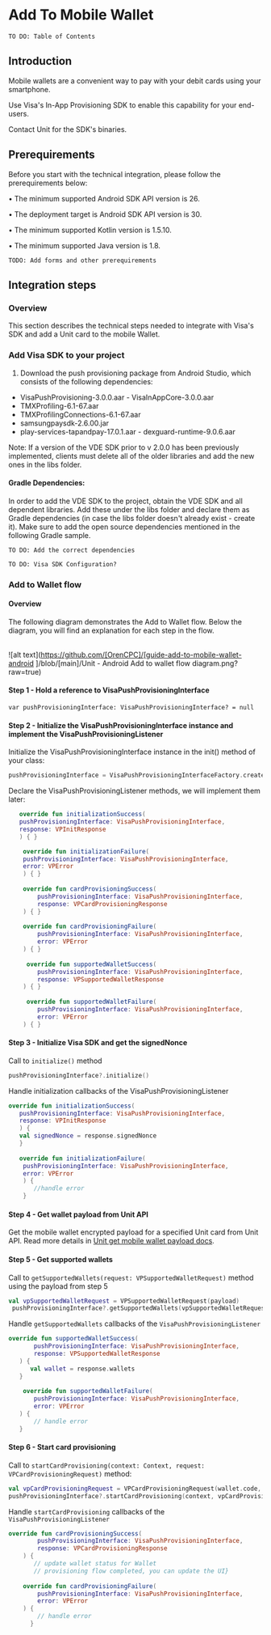 # Add To Mobile Wallet

`TO DO: Table of Contents`


## Introduction

Mobile wallets are a convenient way to pay with your debit cards using your smartphone.

Use Visa's In-App Provisioning SDK to enable this capability for your end-users.

Contact Unit for the SDK's binaries.

## Prerequirements

Before you start with the technical integration, please follow the prerequirements below:

• The minimum supported Android SDK API version is 26.

• The deployment target is Android SDK API version is 30.

• The minimum supported Kotlin version is 1.5.10.

• The minimum supported Java version is 1.8.

`TODO: Add forms and other prerequirements`

## Integration steps

### Overview

This section describes the technical steps needed to integrate with Visa's SDK and add a Unit card to the mobile Wallet.



### Add Visa SDK to your project

1. Download the push provisioning package from Android Studio, which consists of the following dependencies:
- VisaPushProvisioning-3.0.0.aar - VisaInAppCore-3.0.0.aar
- TMXProfiling-6.1-67.aar
- TMXProfilingConnections-6.1-67.aar
- samsungpaysdk-2.6.00.jar
- play-services-tapandpay-17.0.1.aar - dexguard-runtime-9.0.6.aar

Note: If a version of the VDE SDK prior to v 2.0.0 has been previously implemented, clients must delete all of the older libraries and add the new ones in the libs folder.

#### Gradle Dependencies:
 In order to add the VDE SDK to the project, obtain the VDE SDK and all dependent libraries. Add these under the libs folder and declare them as Gradle dependencies (in case the libs folder doesn't already exist - create it). Make sure to add the open source
 dependencies mentioned in the following Gradle sample.
 
 
`TO DO: Add the correct dependencies`


`TO DO: Visa SDK Configuration?`

### Add to Wallet flow

#### Overview

The following diagram demonstrates the Add to Wallet flow.
Below the diagram, you will find an explanation for each step in the flow.<br/><br/>

![alt text](https://github.com/[OrenCPC]/[guide-add-to-mobile-wallet-android
]/blob/[main]/Unit - Android Add to wallet flow diagram.png?raw=true)

#### Step 1 - Hold a reference to VisaPushProvisioningInterface

` var pushProvisioningInterface: VisaPushProvisioningInterface? = null `

#### Step 2 - Initialize the VisaPushProvisioningInterface instance and implement the VisaPushProvisioningListener

Initialize the VisaPushProvisioningInterface instance in the init() method of your class:
```kotlin
pushProvisioningInterface = VisaPushProvisioningInterfaceFactory.createPushProvisioningInterface(this)
```

Declare the VisaPushProvisioningListener methods, we will implement them later:

```kotlin
   override fun initializationSuccess(
   pushProvisioningInterface: VisaPushProvisioningInterface,
   response: VPInitResponse
   ) { }

    override fun initializationFailure(
    pushProvisioningInterface: VisaPushProvisioningInterface,
    error: VPError
    ) { }
    
    override fun cardProvisioningSuccess(
        pushProvisioningInterface: VisaPushProvisioningInterface,
        response: VPCardProvisioningResponse
    ) { }
    
    override fun cardProvisioningFailure(
        pushProvisioningInterface: VisaPushProvisioningInterface,
        error: VPError
    ) { }
    
     override fun supportedWalletSuccess(
        pushProvisioningInterface: VisaPushProvisioningInterface,
        response: VPSupportedWalletResponse
    ) { }
    
     override fun supportedWalletFailure(
        pushProvisioningInterface: VisaPushProvisioningInterface,
        error: VPError
    ) { } 
```
    


#### Step 3 - Initialize Visa SDK and get the signedNonce
Call to `initialize()` method
```kotlin 
pushProvisioningInterface?.initialize()
```

Handle initialization callbacks of the VisaPushProvisioningListener


```kotlin 
override fun initializationSuccess(
   pushProvisioningInterface: VisaPushProvisioningInterface,
   response: VPInitResponse
   ) { 
   val signedNonce = response.signedNonce
   }
   
   override fun initializationFailure(
    pushProvisioningInterface: VisaPushProvisioningInterface,
    error: VPError
    ) {
       //handle error
    }
```

#### Step 4 - Get wallet payload from Unit API
Get the mobile wallet encrypted payload for a specified Unit card from Unit API.
Read more details in [Unit get mobile wallet payload docs](https://docs.unit.co/cards-add-to-mobile-wallet#get-mobile-wallet-payload).

#### Step 5 - Get supported wallets
Call to `getSupportedWallets(request: VPSupportedWalletRequest)` method using the payload from step 5


```kotlin 
val vpSupportedWalletRequest = VPSupportedWalletRequest(payload)
 pushProvisioningInterface?.getSupportedWallets(vpSupportedWalletRequest)
```
 
 Handle `getSupportedWallets` callbacks of the `VisaPushProvisioningListener`
 
 ```kotlin
override fun supportedWalletSuccess(
        pushProvisioningInterface: VisaPushProvisioningInterface,
        response: VPSupportedWalletResponse
    ) { 
       val wallet = response.wallets
    }
    
     override fun supportedWalletFailure(
        pushProvisioningInterface: VisaPushProvisioningInterface,
        error: VPError
    ) {
        // handle error
    }    
```

#### Step 6 - Start card provisioning
Call to `startCardProvisioning(context: Context, request: VPCardProvisioningRequest)` method:

```kotlin 
val vpCardProvisioningRequest = VPCardProvisioningRequest(wallet.code, wallet.name)
pushProvisioningInterface?.startCardProvisioning(context, vpCardProvisioningRequest)
```

Handle `startCardProvisioning` callbacks of the `VisaPushProvisioningListener`

```kotlin 
override fun cardProvisioningSuccess(
        pushProvisioningInterface: VisaPushProvisioningInterface,
        response: VPCardProvisioningResponse
    ) {
       // update wallet status for Wallet
       // provisioning flow completed, you can update the UI}
    
    override fun cardProvisioningFailure(
        pushProvisioningInterface: VisaPushProvisioningInterface,
        error: VPError
    ) {
        // handle error
      }
```

